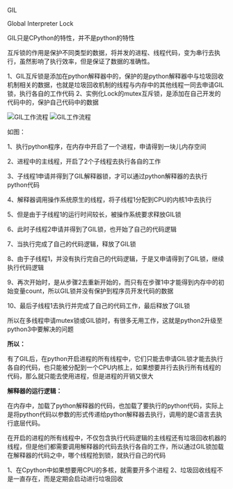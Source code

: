 GIL

Global Interpreter Lock

GIL只是CPython的特性，并不是python的特性

互斥锁的作用是保护不同类型的数据，将并发的进程、线程代码，变为串行去执行，虽然影响了执行效率，但是保证了数据的准确性。

1、GIL互斥锁是添加在python解释器中的，保护的是python解释器中与垃圾回收机制相关的数据，也就是垃圾回收机制的线程与内存中的其他线程一同去申请GIL锁，执行各自的工作代码
2、实例化Lock的mutex互斥锁，是添加在自己开发的代码中的，保护自己代码中的数据

![GIL工作流程](/Users/wangxin/Documents/wxPythonCode/Note/网络编程进阶/GIL工作流程.png)
![GIL工作流程](D:\wx_work_space\git\wxPythonCode\wxPythonCode\Note\网络编程进阶\GIL工作流程.png)



如图：

1、执行python程序，在内存中开启了一个进程，申请得到一块儿内存空间

2、进程中的主线程，开启了2个子线程去执行各自的工作

3、子线程1申请并得到了GIL解释器锁，才可以通过python解释器的去执行python代码

4、解释器调用操作系统原生的线程，将子线程1分配到CPU的内核1中去执行

5、但是由于子线程1的运行时间较长，被操作系统要求释放GIL锁

6、此时子线程2申请并得到了GIL锁，也开始了自己的代码逻辑

7、当执行完成了自己的代码逻辑，释放了GIL锁

8、由于子线程1，并没有执行完自己的代码逻辑，于是又申请得到了GIL锁，继续执行代码逻辑

9、再次开始时，是从步骤2去重新开始的，而只有在步骤1中才能得到内存中的初始变量count，所以GIL锁并没有保护到程序员开发代码的数据

10、最后子线程1去执行并完成了自己的代码工作，最后释放了GIL锁

所以在多线程申请mutex锁或GIL锁时，有很多无用工作，这就是python2升级至python3中要解决的问题

**所以：**

有了GIL后，在python开启进程的所有线程中，它们只能去申请GIL锁才能去执行各自的代码，也只能被分配到一个CPU内核上，如果想要并行去执行所有线程的代码，那么就只能去使用进程，但是进程的开销又很大

**解释器的运行逻辑：**

在内存中，加载了python解释器的代码，也加载了要执行的python代码，实际上是将python代码以参数的形式传递给python解释器去执行，调用的是C语言去执行底层代码。

在开启的进程的所有线程中，不仅包含执行代码逻辑的主线程还有垃圾回收机器的线程，但是他们都需要调用解释器的代码去执行各自的工作，所以通过GIL锁加载在解释器的代码之中，哪个线程抢到锁，就执行自己的代码

1、在Cpython中如果想要用CPU的多核，就需要开多个进程
2、垃圾回收线程不是一直存在，而是定期会启动进行垃圾回收